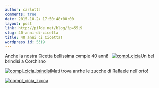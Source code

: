 ```yaml
---
author: carlotta
comments: true
date: 2015-10-24 17:50:48+00:00
layout: post
link: http://pilde.net/blog/?p=5519
slug: 40-anni-di-cicetta
title: 40 anni di Cicetta!
wordpress_id: 5519
---
```


Anche la nostra Cicetta bellissima compie 40 anni!   [![compl_cicia](http://pilde.net/blog/wp-content/uploads/2016/01/compl_cicia.jpg)](http://pilde.net/blog/wp-content/uploads/2016/01/compl_cicia.jpg)Un bel brindisi a Corchiano

[![compl_cicia_brindisi](http://pilde.net/blog/wp-content/uploads/2016/01/compl_cicia_brindisi.jpg)](http://pilde.net/blog/wp-content/uploads/2016/01/compl_cicia_brindisi.jpg)Mati trova anche le zucche di Raffaele nell'orto!

[![compl_cicia_zucca](http://pilde.net/blog/wp-content/uploads/2016/01/compl_cicia_zucca.jpg)](http://pilde.net/blog/wp-content/uploads/2016/01/compl_cicia_zucca.jpg)
